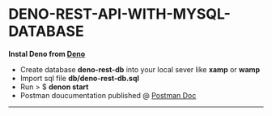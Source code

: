 # DENO-REST-API-WITH-MYSQL-DATABASE

**Instal Deno from [Deno](https://deno.land)**

- Create database **deno-rest-db** into your local sever like **xamp** or **wamp**
- Import sql file **db/deno-rest-db.sql**
- Run > \$ **denon start**
- Postman doucumentation published @ [Postman Doc](https://documenter.getpostman.com/view/1937580/Szzhee72)

---
